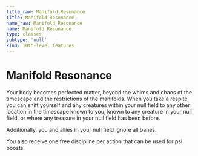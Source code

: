 ```yaml
---
title_raw: Manifold Resonance
title: Manifold Resonance
name_raw: Manifold Resonance
name: Manifold Resonance
type: classes
subtype: 'null'
kind: 10th-level features
---
```


# Manifold Resonance

Your body becomes perfected matter, beyond the whims and chaos of the timescape and the restrictions of the manifolds. When you take a respite, you can shift yourself and any creatures within your null field to any other location in the timescape known to you, known to any creature in your null field, or where any treasure in your null field has been before.

Additionally, you and allies in your null field ignore all banes.

You also receive one free discipline per action that can be used for psi boosts.
